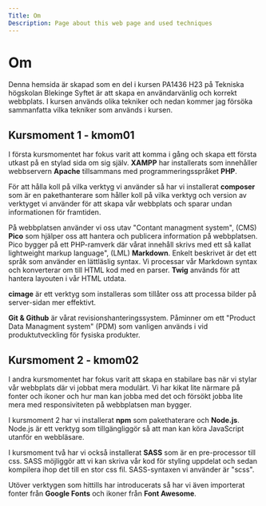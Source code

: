```yaml
---
Title: Om
Description: Page about this web page and used techniques
---
```


Om
==========================

<!--The source for this page is in `content/index.md`.-->

Denna hemsida är skapad som en del i kursen PA1436 H23 på Tekniska högskolan Blekinge Syftet är att skapa en användarvänlig och korrekt webbplats. I kursen används olika tekniker och nedan kommer jag försöka sammanfatta vilka tekniker som används i kursen. 

Kursmoment 1 - kmom01
----------------------

I första kursmomentet har fokus varit att komma i gång och skapa ett första utkast på en stylad sida om sig själv. <b>XAMPP</b> har installerats som innehåller webbservern <b>Apache</b> tillsammans med programmeringsspråket <b>PHP</b>.

För att hålla koll på vilka verktyg vi använder så har vi installerat <b>composer</b> som är en pakethanterare som håller koll på vilka verktyg och version av verktyget vi använder för att skapa vår webbplats och sparar undan informationen för framtiden.

På webbplatsen använder vi oss utav "Contant managment system", (CMS) <b>Pico</b> som hjälper oss att hantera och publicera information på webbplatsen. Pico bygger på ett PHP-ramverk där vårat innehåll skrivs med ett så kallat lightweight markup language", (LML) <b>Markdown</b>. Enkelt beskrivet är det ett språk som använder en lättläslig syntax. Vi processar vår Markdown syntax och konverterar om till HTML kod med en parser. <b>Twig</b> används för att hantera layouten i vår HTML utdata.

<b>cimage</b> är ett verktyg som installeras som tillåter oss att processa bilder på server-sidan mer effektivt.

<b>Git & Github</b> är vårat revisionshanteringssystem. Påminner om ett "Product Data Managment system" (PDM) som vanligen används i vid produktutveckling för fysiska produkter. 


Kursmoment 2 - kmom02
-----------------------
I andra kursmomentet har fokus varit att skapa en stabilare bas när vi stylar vår webbplats där vi jobbat mera modulärt. Vi har kikat lite närmare på fonter och ikoner och hur man kan jobba med det och försökt jobba lite mera med responsiviteten på webbplatsen man bygger. 

I kursmoment 2 har vi installerat <b>npm</b> som pakethaterare och <b>Node.js</b>. Node.js är ett verktyg som tillgängliggör så att man kan köra JavaScript utanför en webbläsare.

I kursmoment två har vi också installerat <b>SASS</b> som är en pre-processor till css. SASS möjliggör att vi kan skriva vår kod för styling uppdelat och sedan kompilera ihop det till en stor css fil. SASS-syntaxen vi använder är "scss".

Utöver verktygen som hittills har introducerats så har vi även importerat fonter från <b>Google Fonts</b> och ikoner från <b>Font Awesome</b>.

